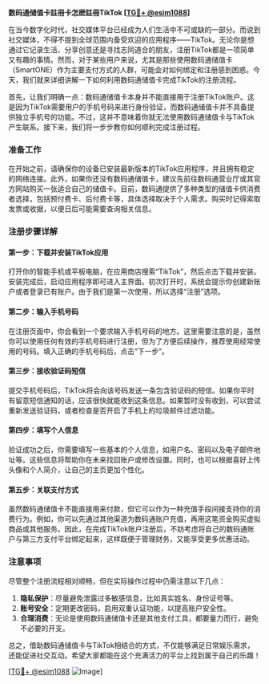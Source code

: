 **数码通储值卡註冊卡怎麽註冊TikTok [[TG💪+ @esim1088](https://t.me/s/esim1088)]**

在当今数字化时代，社交媒体平台已经成为人们生活中不可或缺的一部分。而说到社交媒体，不得不提到全球范围内备受欢迎的应用程序——TikTok。无论你是想通过它记录生活、分享创意还是寻找志同道合的朋友，注册TikTok都是一项简单又有趣的事情。然而，对于某些用户来说，尤其是那些使用数码通储值卡（SmartONE）作为主要支付方式的人群，可能会对如何绑定和注册感到困惑。今天，我们就来详细讲解一下如何利用数码通储值卡完成TikTok的注册流程。

首先，让我们明确一点：数码通储值卡本身并不能直接用于注册TikTok账户。这是因为TikTok需要用户的手机号码来进行身份验证，而数码通储值卡并不具备提供独立手机号的功能。不过，这并不意味着你就无法使用数码通储值卡与TikTok产生联系。接下来，我们将一步步教你如何顺利完成注册过程。

### 准备工作

在开始之前，请确保你的设备已安装最新版本的TikTok应用程序，并且拥有稳定的网络连接。此外，如果你还没有数码通储值卡，建议先前往数码通营业厅或其官方网站购买一张适合自己的储值卡。目前，数码通提供了多种类型的储值卡供消费者选择，包括预付费卡、后付费卡等，具体选择取决于个人需求。购买时记得索取发票或收据，以便日后可能需要查询相关信息。

### 注册步骤详解

#### 第一步：下载并安装TikTok应用

打开你的智能手机或平板电脑，在应用商店搜索“TikTok”，然后点击下载并安装。安装完成后，启动应用程序即可进入主界面。初次打开时，系统会提示你创建新账户或者登录已有账户。由于我们是第一次使用，所以选择“注册”选项。

#### 第二步：输入手机号码

在注册页面中，你会看到一个要求输入手机号码的地方。这里需要注意的是，虽然你可以使用任何有效的手机号码进行注册，但为了方便后续操作，推荐使用经常使用的号码。填入正确的手机号码后，点击“下一步”。

#### 第三步：接收验证码短信

提交手机号码后，TikTok将会向该号码发送一条包含验证码的短信。如果你平时有留意短信通知的话，应该很快就能收到这条信息。如果暂时没有收到，可以尝试重新发送验证码，或者检查是否开启了手机上的垃圾邮件过滤功能。

#### 第四步：填写个人信息

验证成功之后，你需要填写一些基本的个人信息，如用户名、密码以及电子邮件地址等。这些信息将帮助你在未来找回账户或修改设置。同时，也可以根据喜好上传头像和个人简介，让自己的主页更加个性化。

#### 第五步：关联支付方式

虽然数码通储值卡不能直接用来付款，但它可以作为一种充值手段间接支持你的消费行为。例如，你可以先通过其他渠道为数码通账户充值，再用这笔资金购买虚拟商品或其他服务。因此，在完成TikTok账户注册后，不妨考虑将自己的数码通账户与第三方支付平台绑定起来，这样既便于管理财务，又能享受更多优惠活动。

### 注意事项

尽管整个注册流程相对顺畅，但在实际操作过程中仍需注意以下几点：

1. **隐私保护**：尽量避免泄露过多敏感信息，比如真实姓名、身份证号等。
2. **账号安全**：定期更改密码，启用双重认证功能，以提高账户安全性。
3. **合理消费**：无论是使用数码通储值卡还是其他支付工具，都要量力而行，避免不必要的开支。

总之，借助数码通储值卡与TikTok相结合的方式，不仅能够满足日常娱乐需求，还能促进社交互动。希望大家都能在这个充满活力的平台上找到属于自己的乐趣！

[[TG💪+ @esim1088](https://t.me/s/esim1088) ![Image](https://i.postimg.cc/4NQfJmqS/Snipaste-2025-05-13-00-14-12.png)]